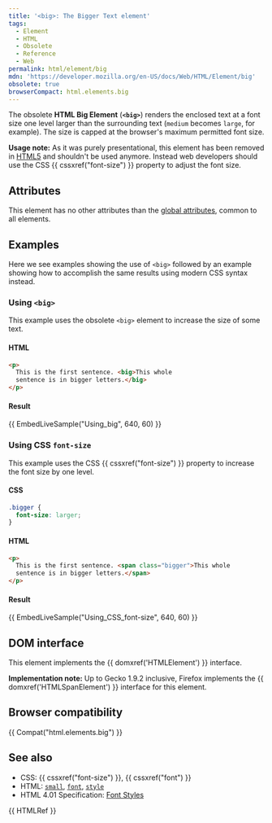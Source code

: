 ```yaml
---
title: '<big>: The Bigger Text element'
tags:
  - Element
  - HTML
  - Obsolete
  - Reference
  - Web
permalink: html/element/big
mdn: 'https://developer.mozilla.org/en-US/docs/Web/HTML/Element/big'
obsolete: true
browserCompact: html.elements.big
---
```

The obsolete **HTML Big Element** (**`<big>`**) renders the enclosed text at a font size one level larger than the surrounding text (`medium` becomes `large`, for example). The size is capped at the browser's maximum permitted font size.

**Usage note:** As it was purely presentational, this element has been removed in [HTML5](/guide/html/html5 "/en-US/docs/Web/Guide/HTML/HTML5") and shouldn't be used anymore. Instead web developers should use the CSS {{ cssxref("font-size") }} property to adjust the font size.

## Attributes

This element has no other attributes than the [global attributes](/en-US/docs/HTML/global_attributes "HTML/global attributes"), common to all elements.

## Examples

Here we see examples showing the use of `<big>` followed by an example showing how to accomplish the same results using modern CSS syntax instead.

### Using `<big>`

This example uses the obsolete `<big>` element to increase the size of some text.

#### HTML

```html
<p>
  This is the first sentence. <big>This whole
  sentence is in bigger letters.</big>
</p>
```

#### Result

{{ EmbedLiveSample("Using_big", 640, 60) }}

### Using CSS `font-size`

This example uses the CSS {{ cssxref("font-size") }} property to increase the font size by one level.

#### CSS

```css
.bigger {
  font-size: larger;
}
```

#### HTML

```html
<p>
  This is the first sentence. <span class="bigger">This whole
  sentence is in bigger letters.</span>
</p>
```

#### Result

{{ EmbedLiveSample("Using_CSS_font-size", 640, 60) }}

## DOM interface

This element implements the {{ domxref('HTMLElement') }} interface.

**Implementation note:** Up to Gecko 1.9.2 inclusive, Firefox implements the {{ domxref('HTMLSpanElement') }} interface for this element.

## Browser compatibility

{{ Compat("html.elements.big") }}

## See also

-   CSS: {{ cssxref("font-size") }}, {{ cssxref("font") }}
-   HTML: [`small`](/html/element/small/), [`font`](/html/element/font/), [`style`](/html/element/style/)
-   HTML 4.01 Specification: [Font Styles](http://www.w3.org/TR/html4/present/graphics.html#h-15.2)

{{ HTMLRef }}